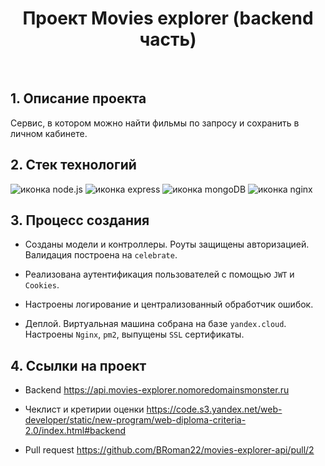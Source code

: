 <h1 align="center">Проект Movies explorer (backend часть)</h1>
<br>

<h2>1. Описание проекта</h2>
Сервис, в котором можно найти фильмы по запросу и сохранить в личном кабинете.

<h2>2. Стек технологий</h2>
<div>
  <img src="https://img.shields.io/badge/node.js-026e00?style=for-the-badge&logo=node.js&logoColor=white" alt="иконка node.js">
  <img src="https://img.shields.io/badge/express-black?style=for-the-badge&logo=express&logoColor=white" alt="иконка express">
  <img src="https://img.shields.io/badge/mongodb-00ED64?style=for-the-badge&logo=mongodb&logoColor=white" alt="иконка mongoDB">
  <img src="https://img.shields.io/badge/nginx-009639?style=for-the-badge&logo=nginx&logoColor=white" alt="иконка nginx">
</div>

<h2>3. Процесс создания</h2>

* Созданы модели и контроллеры. Роуты защищены авторизацией. Валидация построена на `celebrate`.

* Реализована аутентификация пользователей с помощью `JWT` и `Cookies`.

* Настроены логирование и централизованный обработчик ошибок.

* Деплой. Виртуальная машина собрана на базе `yandex.cloud`. Настроены `Nginx`, `pm2`, выпущены `SSL` сертификаты.

<h2>4. Ссылки на проект</h2>

* Backend https://api.movies-explorer.nomoredomainsmonster.ru

* Чеклист и кретирии оценки https://code.s3.yandex.net/web-developer/static/new-program/web-diploma-criteria-2.0/index.html#backend

* Pull request https://github.com/BRoman22/movies-explorer-api/pull/2
